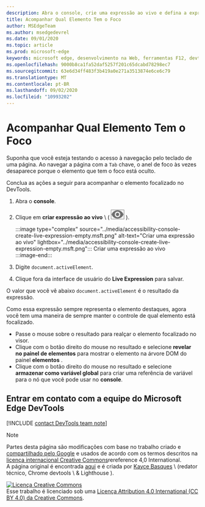 ```yaml
---
description: Abra o console, crie uma expressão ao vivo e defina a expressão como Document. ActiveElement.
title: Acompanhar Qual Elemento Tem o Foco
author: MSEdgeTeam
ms.author: msedgedevrel
ms.date: 09/01/2020
ms.topic: article
ms.prod: microsoft-edge
keywords: microsoft edge, desenvolvimento na Web, ferramentas F12, devtools
ms.openlocfilehash: 9000b8ca1fa52daf5257f201c65dcabd78298ec7
ms.sourcegitcommit: 63e6d34ff483f3b419a0e271a3513874e6ce6c79
ms.translationtype: MT
ms.contentlocale: pt-BR
ms.lasthandoff: 09/02/2020
ms.locfileid: "10993202"
---
```

<!-- Copyright Kayce Basques 

   Licensed under the Apache License, Version 2.0 (the "License");
   you may not use this file except in compliance with the License.
   You may obtain a copy of the License at

       https://www.apache.org/licenses/LICENSE-2.0

   Unless required by applicable law or agreed to in writing, software
   distributed under the License is distributed on an "AS IS" BASIS,
   WITHOUT WARRANTIES OR CONDITIONS OF ANY KIND, either express or implied.
   See the License for the specific language governing permissions and
   limitations under the License.  -->  

# Acompanhar Qual Elemento Tem o Foco  

Suponha que você esteja testando o acesso à navegação pelo teclado de uma página.  Ao navegar a página com a `Tab` chave, o anel de foco às vezes desaparece porque o elemento que tem o foco está oculto.  

Conclua as ações a seguir para acompanhar o elemento focalizado no DevTools.  

1.  Abra o **console**.  
1.  Clique em **criar expressão ao vivo** \ ( ![ criar expressão ao vivo ][ImageCreateIcon] \).  
    
    :::image type="complex" source="../media/accessibility-console-create-live-expression-empty.msft.png" alt-text="Criar uma expressão ao vivo" lightbox="../media/accessibility-console-create-live-expression-empty.msft.png":::
       Criar uma expressão ao vivo  
    :::image-end:::  
    
1.  Digite `document.activeElement`.  
1.  Clique fora da interface de usuário do **Live Expression** para salvar.  
    
O valor que você vê abaixo `document.activeElement` é o resultado da expressão.  

Como essa expressão sempre representa o elemento destaques, agora você tem uma maneira de sempre manter o controle de qual elemento está focalizado.  

*   Passe o mouse sobre o resultado para realçar o elemento focalizado no visor.  
*   Clique com o botão direito do mouse no resultado e selecione **revelar no painel de elementos** para mostrar o elemento na árvore DOM do painel **elementos** .  
*   Clique com o botão direito do mouse no resultado e selecione **armazenar como variável global** para criar uma referência de variável para o nó que você pode usar no **console**.  

## Entrar em contato com a equipe do Microsoft Edge DevTools  

[!INCLUDE [contact DevTools team note](../includes/contact-devtools-team-note.md)]  

<!-- image links -->  

[ImageCreateIcon]: ../media/create-live-expression-icon.msft.png  

<!-- links -->  

> [!NOTE]
> Partes desta página são modificações com base no trabalho criado e [compartilhado pelo Google][GoogleSitePolicies] e usados de acordo com os termos descritos na [licença internacional Creative Commons][CCA4IL]rereference 4,0 International.  
> A página original é encontrada [aqui](https://developers.google.com/web/tools/chrome-devtools/accessibility/focus) e é criada por [Kayce Basques][KayceBasques] \ (redator técnico, Chrome devtools \ & Lighthouse \).  

[![Licença Creative Commons][CCby4Image]][CCA4IL]  
Esse trabalho é licenciado sob uma [Licença Attribution 4.0 International (CC BY 4.0) da Creative Commons][CCA4IL].  

[CCA4IL]: https://creativecommons.org/licenses/by/4.0  
[CCby4Image]: https://i.creativecommons.org/l/by/4.0/88x31.png  
[GoogleSitePolicies]: https://developers.google.com/terms/site-policies  
[KayceBasques]: https://developers.google.com/web/resources/contributors/kaycebasques  
